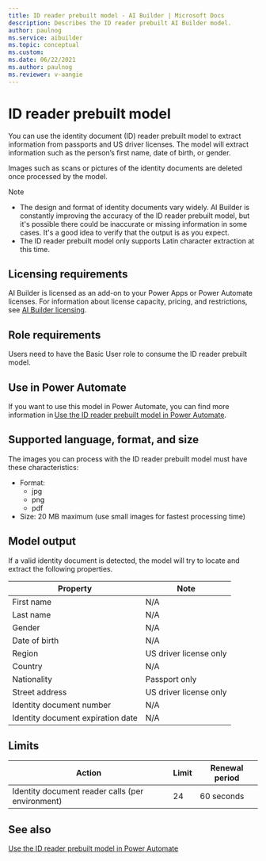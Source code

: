 ```yaml
---
title: ID reader prebuilt model - AI Builder | Microsoft Docs
description: Describes the ID reader prebuilt AI Builder model.
author: paulnog
ms.service: aibuilder
ms.topic: conceptual
ms.custom: 
ms.date: 06/22/2021
ms.author: paulnog
ms.reviewer: v-aangie
---
```


# ID reader prebuilt model

You can use the identity document (ID) reader prebuilt model to extract information from passports and US driver licenses. The model will extract information such as the person’s first name, date of birth, or gender.

Images such as scans or pictures of the identity documents are deleted once processed by the model.

> [!NOTE]
> - The design and format of identity documents vary widely. AI Builder is constantly improving the accuracy of the ID reader prebuilt model, but it's possible there could be inaccurate or missing information in some cases. It's a good idea to verify that the output is as you expect.
> - The ID reader prebuilt model only supports Latin character extraction at this time.

## Licensing requirements

AI Builder is licensed as an add-on to your Power Apps or Power Automate licenses. For information about license capacity, pricing, and restrictions, see [AI Builder licensing](/ai-builder/administer-licensing).

## Role requirements

Users need to have the Basic User role to consume the ID reader prebuilt model.

<!-- H2 **Use in Power Apps** (we’ll light up this section when Power Apps will show the ID reader)
If you want to use this prebuilt model in Power Apps, you use the business card reader component. More information: Use the business card reader component in canvas apps and Use the business card reader component in model-driven apps -->

## Use in Power Automate

If you want to use this model in Power Automate, you can find more information in [Use the ID reader prebuilt model in Power Automate](id-reader.md).

## Supported language, format, and size

The images you can process with the ID reader prebuilt model must have these characteristics:

- Format:
    - jpg
    - png
    - pdf
- Size: 20 MB maximum (use small images for fastest processing time)

## Model output

If a valid identity document is detected, the model will try to locate and extract the following properties.

|Property  |Note  |
|---------|---------|
|First name     |    N/A     |
|Last name     |   N/A      |
|Gender     |    N/A     |
|Date of birth     |    N/A     |
|Region     | US driver license only        |
|Country     |    N/A     |
|Nationality     | Passport only        |
|Street address     | US driver license only        |
|Identity document number     |    N/A     |
|Identity document expiration date     |    N/A     |

## Limits

|Action|Limit|Renewal period|
|--|--|--|
|Identity document reader calls (per environment)|24|60 seconds|


## See also

[Use the ID reader prebuilt model in Power Automate](id-reader.md)
